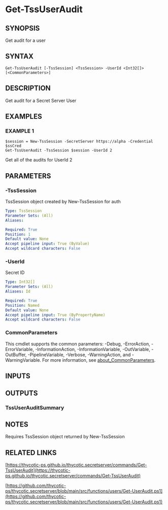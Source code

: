 # Get-TssUserAudit

## SYNOPSIS
Get audit for a user

## SYNTAX

```
Get-TssUserAudit [-TssSession] <TssSession> -UserId <Int32[]> [<CommonParameters>]
```

## DESCRIPTION
Get audit for a Secret Server User

## EXAMPLES

### EXAMPLE 1
```
$session = New-TssSession -SecretServer https://alpha -Credential $ssCred
Get-TssUserAudit -TssSession $session -UserId 2
```

Get all of the audits for UserId 2

## PARAMETERS

### -TssSession
TssSession object created by New-TssSession for auth

```yaml
Type: TssSession
Parameter Sets: (All)
Aliases:

Required: True
Position: 1
Default value: None
Accept pipeline input: True (ByValue)
Accept wildcard characters: False
```

### -UserId
Secret ID

```yaml
Type: Int32[]
Parameter Sets: (All)
Aliases: Id

Required: True
Position: Named
Default value: None
Accept pipeline input: True (ByPropertyName)
Accept wildcard characters: False
```

### CommonParameters
This cmdlet supports the common parameters: -Debug, -ErrorAction, -ErrorVariable, -InformationAction, -InformationVariable, -OutVariable, -OutBuffer, -PipelineVariable, -Verbose, -WarningAction, and -WarningVariable. For more information, see [about_CommonParameters](http://go.microsoft.com/fwlink/?LinkID=113216).

## INPUTS

## OUTPUTS

### TssUserAuditSummary
## NOTES
Requires TssSession object returned by New-TssSession

## RELATED LINKS

[https://thycotic-ps.github.io/thycotic.secretserver/commands/Get-TssUserAudit](https://thycotic-ps.github.io/thycotic.secretserver/commands/Get-TssUserAudit)

[https://github.com/thycotic-ps/thycotic.secretserver/blob/main/src/functions/users/Get-UserAudit.ps1](https://github.com/thycotic-ps/thycotic.secretserver/blob/main/src/functions/users/Get-UserAudit.ps1)

